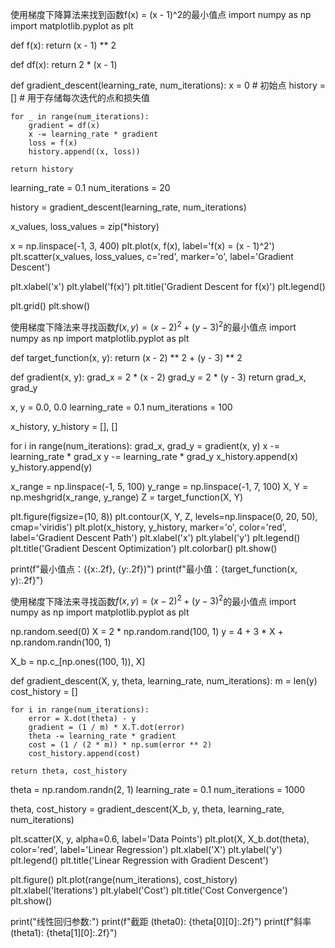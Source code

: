 使用梯度下降算法来找到函数f(x) = (x - 1)^2的最小值点
import numpy as np
import matplotlib.pyplot as plt


def f(x):
    return (x - 1) ** 2


def df(x):
    return 2 * (x - 1)


def gradient_descent(learning_rate, num_iterations):
    x = 0  # 初始点
    history = []  # 用于存储每次迭代的点和损失值

    for _ in range(num_iterations):
        gradient = df(x)
        x -= learning_rate * gradient
        loss = f(x)
        history.append((x, loss))

    return history


learning_rate = 0.1
num_iterations = 20


history = gradient_descent(learning_rate, num_iterations)


x_values, loss_values = zip(*history)


x = np.linspace(-1, 3, 400)
plt.plot(x, f(x), label='f(x) = (x - 1)^2')
plt.scatter(x_values, loss_values, c='red', marker='o', label='Gradient Descent')


plt.xlabel('x')
plt.ylabel('f(x)')
plt.title('Gradient Descent for f(x)')
plt.legend()


plt.grid()
plt.show()




使用梯度下降法来寻找函数$f(x, y) = (x - 2)^2 + (y - 3)^2$的最小值点
import numpy as np
import matplotlib.pyplot as plt


def target_function(x, y):
    return (x - 2) ** 2 + (y - 3) ** 2


def gradient(x, y):
    grad_x = 2 * (x - 2)
    grad_y = 2 * (y - 3)
    return grad_x, grad_y


x, y = 0.0, 0.0
learning_rate = 0.1
num_iterations = 100


x_history, y_history = [], []

for i in range(num_iterations):
    grad_x, grad_y = gradient(x, y)
    x -= learning_rate * grad_x
    y -= learning_rate * grad_y
    x_history.append(x)
    y_history.append(y)


x_range = np.linspace(-1, 5, 100)
y_range = np.linspace(-1, 7, 100)
X, Y = np.meshgrid(x_range, y_range)
Z = target_function(X, Y)

plt.figure(figsize=(10, 8))
plt.contour(X, Y, Z, levels=np.linspace(0, 20, 50), cmap='viridis')
plt.plot(x_history, y_history, marker='o', color='red', label='Gradient Descent Path')
plt.xlabel('x')
plt.ylabel('y')
plt.legend()
plt.title('Gradient Descent Optimization')
plt.colorbar()
plt.show()

print(f"最小值点：({x:.2f}, {y:.2f})")
print(f"最小值：{target_function(x, y):.2f}")


使用梯度下降法来寻找函数$f(x, y) = (x - 2)^2 + (y - 3)^2$的最小值点
import numpy as np
import matplotlib.pyplot as plt


np.random.seed(0)
X = 2 * np.random.rand(100, 1)
y = 4 + 3 * X + np.random.randn(100, 1)

X_b = np.c_[np.ones((100, 1)), X]



def gradient_descent(X, y, theta, learning_rate, num_iterations):
    m = len(y)
    cost_history = []

    for i in range(num_iterations):
        error = X.dot(theta) - y
        gradient = (1 / m) * X.T.dot(error)
        theta -= learning_rate * gradient
        cost = (1 / (2 * m)) * np.sum(error ** 2)
        cost_history.append(cost)

    return theta, cost_history



theta = np.random.randn(2, 1)
learning_rate = 0.1
num_iterations = 1000


theta, cost_history = gradient_descent(X_b, y, theta, learning_rate, num_iterations)

plt.scatter(X, y, alpha=0.6, label='Data Points')
plt.plot(X, X_b.dot(theta), color='red', label='Linear Regression')
plt.xlabel('X')
plt.ylabel('y')
plt.legend()
plt.title('Linear Regression with Gradient Descent')


plt.figure()
plt.plot(range(num_iterations), cost_history)
plt.xlabel('Iterations')
plt.ylabel('Cost')
plt.title('Cost Convergence')
plt.show()


print("线性回归参数:")
print(f"截距 (theta0): {theta[0][0]:.2f}")
print(f"斜率 (theta1): {theta[1][0]:.2f}")
